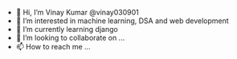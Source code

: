 - 👋 Hi, I’m Vinay Kumar @vinay030901
- 👀 I’m interested in machine learning, DSA and web development
- 🌱 I’m currently learning django
- 💞️ I’m looking to collaborate on ...
- 📫 How to reach me ...

<!---
vinay030901/vinay030901 is a ✨ special ✨ repository because its `README.md` (this file) appears on your GitHub profile.
You can click the Preview link to take a look at your changes.
--->
